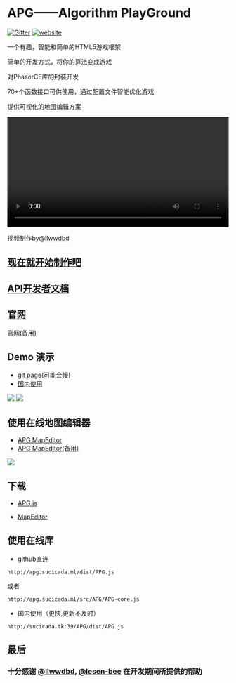 # APG——Algorithm PlayGround

[![Gitter](https://badges.gitter.im/Algorithm-PlayGround/community.svg)](https://gitter.im/Algorithm-PlayGround/community?utm_source=badge&utm_medium=badge&utm_campaign=pr-badge)
[![website](https://img.shields.io/badge/%20website-github.io-brightgreen)](https://sucicada.github.io/Algorithm-PlayGround/docs)


一个有趣，智能和简单的HTML5游戏框架

简单的开发方式，将你的算法变成游戏

对PhaserCE库的封装开发

70+个函数接口可供使用，通过配置文件智能优化游戏

提供可视化的地图编辑方案

<video width="100%" controls>
  <source src="http://sucicada.tk:39/resource/display.mp4"  type="video/mp4">
</video>

视频制作by[@llwwdbd](https://github.com/llwwdbd)

## [现在就开始制作吧](how-to-make.md)

## [API开发者文档](http:./api)


## [官网](http://sucicada.tk:39/APG/) 
[官网(备用)](https://sucicada.github.io/Algorithm-PlayGround/)

## Demo 演示
+ [git page(可能会慢)](https://sucicada.github.io/Algorithm-PlayGround/docs/#/game-examples/)
+ [国内使用](http://sucicada.tk:39/APG/docs/#/game-examples/)

![](resource/display1.png)
![](resource/display2.png)

## 使用在线地图编辑器
+ [APG MapEditor](https://sucicada.github.io/Algorithm-PlayGround/src/MapEditor/index.html)
+ [APG MapEditor(备用)](http://sucicada.tk:39/APG/src/MapEditor/index.html)

![](resource/display3.png)

## 下载
+ [APG.js](https://github.com/SuCicada/Algorithm-PlayGround/releases/download/2.5/APG.js)

+ [MapEditor](https://github.com/SuCicada/Algorithm-PlayGround/releases/download/2.4/MapEditor.zip)

## 使用在线库

+ github直连
```
http://apg.sucicada.ml/dist/APG.js
```
或者
```
http://apg.sucicada.ml/src/APG/APG-core.js
```

+ 国内使用（更快,更新不及时）
```
http://sucicada.tk:39/APG/dist/APG.js
```

## 最后
### 十分感谢 [@llwwdbd](https://github.com/llwwdbd), [@lesen-bee](https://github.com/lesen-bee) 在开发期间所提供的帮助

